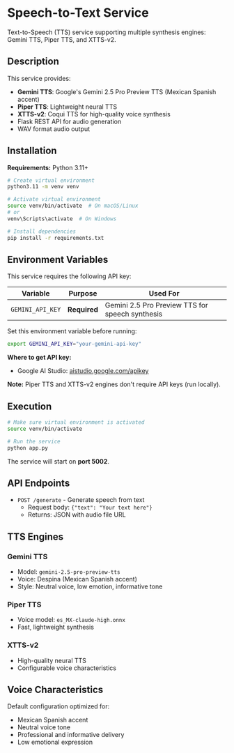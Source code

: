 # Speech-to-Text Service

Text-to-Speech (TTS) service supporting multiple synthesis engines: Gemini TTS, Piper TTS, and XTTS-v2.

## Description

This service provides:
- **Gemini TTS**: Google's Gemini 2.5 Pro Preview TTS (Mexican Spanish accent)
- **Piper TTS**: Lightweight neural TTS
- **XTTS-v2**: Coqui TTS for high-quality voice synthesis
- Flask REST API for audio generation
- WAV format audio output

## Installation

**Requirements:** Python 3.11+

```bash
# Create virtual environment
python3.11 -m venv venv

# Activate virtual environment
source venv/bin/activate  # On macOS/Linux
# or
venv\Scripts\activate  # On Windows

# Install dependencies
pip install -r requirements.txt
```

## Environment Variables

This service requires the following API key:

| Variable | Purpose | Used For |
|----------|---------|----------|
| `GEMINI_API_KEY` | **Required** | Gemini 2.5 Pro Preview TTS for speech synthesis |

Set this environment variable before running:

```bash
export GEMINI_API_KEY="your-gemini-api-key"
```

**Where to get API key:**
- Google AI Studio: [aistudio.google.com/apikey](https://aistudio.google.com/apikey)

**Note:** Piper TTS and XTTS-v2 engines don't require API keys (run locally).

## Execution

```bash
# Make sure virtual environment is activated
source venv/bin/activate

# Run the service
python app.py
```

The service will start on **port 5002**.

## API Endpoints

- `POST /generate` - Generate speech from text
  - Request body: `{"text": "Your text here"}`
  - Returns: JSON with audio file URL

## TTS Engines

### Gemini TTS
- Model: `gemini-2.5-pro-preview-tts`
- Voice: Despina (Mexican Spanish accent)
- Style: Neutral voice, low emotion, informative tone

### Piper TTS
- Voice model: `es_MX-claude-high.onnx`
- Fast, lightweight synthesis

### XTTS-v2
- High-quality neural TTS
- Configurable voice characteristics

## Voice Characteristics

Default configuration optimized for:
- Mexican Spanish accent
- Neutral voice tone
- Professional and informative delivery
- Low emotional expression
